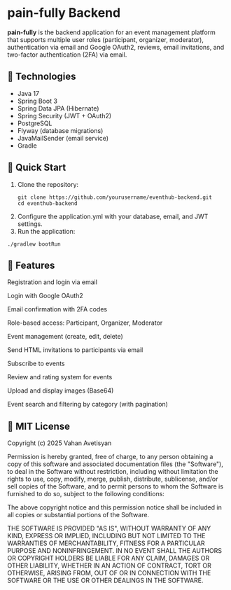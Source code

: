 # pain-fully Backend

**pain-fully** is the backend application for an event management platform that supports multiple user roles (participant, organizer, moderator), authentication via email and Google OAuth2, reviews, email invitations, and two-factor authentication (2FA) via email.

## 🔧 Technologies

- Java 17  
- Spring Boot 3  
- Spring Data JPA (Hibernate)  
- Spring Security (JWT + OAuth2)  
- PostgreSQL  
- Flyway (database migrations)  
- JavaMailSender (email service)  
- Gradle  

## 🚀 Quick Start

1. Clone the repository:
   ```
   git clone https://github.com/yourusername/eventhub-backend.git
   cd eventhub-backend
   ```
2. Configure the application.yml with your database, email, and JWT settings.
3. Run the application:
 ```
./gradlew bootRun
```

## 🧩 Features

Registration and login via email

Login with Google OAuth2

Email confirmation with 2FA codes

Role-based access: Participant, Organizer, Moderator

Event management (create, edit, delete)

Send HTML invitations to participants via email

Subscribe to events

Review and rating system for events

Upload and display images (Base64)

Event search and filtering by category (with pagination)


## 📝 MIT License


Copyright (c) 2025 Vahan Avetisyan

Permission is hereby granted, free of charge, to any person obtaining a copy
of this software and associated documentation files (the "Software"), to deal
in the Software without restriction, including without limitation the rights
to use, copy, modify, merge, publish, distribute, sublicense, and/or sell
copies of the Software, and to permit persons to whom the Software is
furnished to do so, subject to the following conditions:

The above copyright notice and this permission notice shall be included in all
copies or substantial portions of the Software.

THE SOFTWARE IS PROVIDED "AS IS", WITHOUT WARRANTY OF ANY KIND, EXPRESS OR
IMPLIED, INCLUDING BUT NOT LIMITED TO THE WARRANTIES OF MERCHANTABILITY,
FITNESS FOR A PARTICULAR PURPOSE AND NONINFRINGEMENT. IN NO EVENT SHALL THE
AUTHORS OR COPYRIGHT HOLDERS BE LIABLE FOR ANY CLAIM, DAMAGES OR OTHER
LIABILITY, WHETHER IN AN ACTION OF CONTRACT, TORT OR OTHERWISE, ARISING FROM,
OUT OF OR IN CONNECTION WITH THE SOFTWARE OR THE USE OR OTHER DEALINGS IN THE
SOFTWARE.





